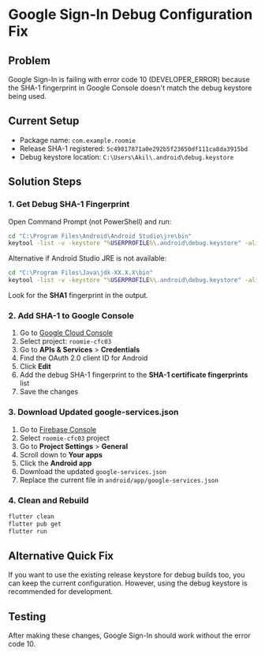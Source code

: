 # Google Sign-In Debug Configuration Fix

## Problem
Google Sign-In is failing with error code 10 (DEVELOPER_ERROR) because the SHA-1 fingerprint in Google Console doesn't match the debug keystore being used.

## Current Setup
- Package name: `com.example.roomie`
- Release SHA-1 registered: `5c49817871a0e292b5f23650df111ca8da3915bd`
- Debug keystore location: `C:\Users\Akil\.android\debug.keystore`

## Solution Steps

### 1. Get Debug SHA-1 Fingerprint
Open Command Prompt (not PowerShell) and run:
```cmd
cd "C:\Program Files\Android\Android Studio\jre\bin"
keytool -list -v -keystore "%USERPROFILE%\.android\debug.keystore" -alias androiddebugkey -storepass android -keypass android
```

Alternative if Android Studio JRE is not available:
```cmd
cd "C:\Program Files\Java\jdk-XX.X.X\bin"
keytool -list -v -keystore "%USERPROFILE%\.android\debug.keystore" -alias androiddebugkey -storepass android -keypass android
```

Look for the **SHA1** fingerprint in the output.

### 2. Add SHA-1 to Google Console
1. Go to [Google Cloud Console](https://console.cloud.google.com/)
2. Select project: `roomie-cfc03`
3. Go to **APIs & Services** > **Credentials**
4. Find the OAuth 2.0 client ID for Android
5. Click **Edit**
6. Add the debug SHA-1 fingerprint to the **SHA-1 certificate fingerprints** list
7. Save the changes

### 3. Download Updated google-services.json
1. Go to [Firebase Console](https://console.firebase.google.com/)
2. Select `roomie-cfc03` project
3. Go to **Project Settings** > **General**
4. Scroll down to **Your apps**
5. Click the **Android app**
6. Download the updated `google-services.json`
7. Replace the current file in `android/app/google-services.json`

### 4. Clean and Rebuild
```bash
flutter clean
flutter pub get
flutter run
```

## Alternative Quick Fix
If you want to use the existing release keystore for debug builds too, you can keep the current configuration. However, using the debug keystore is recommended for development.

## Testing
After making these changes, Google Sign-In should work without the error code 10.
